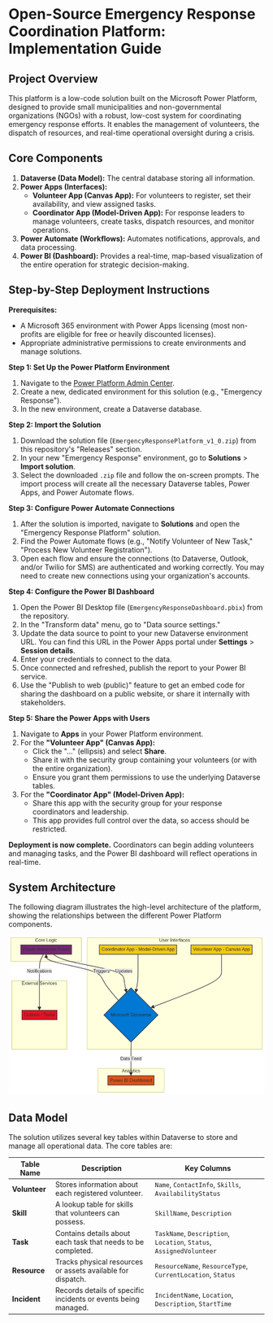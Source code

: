 # Open-Source Emergency Response Coordination Platform: Implementation Guide

## **Project Overview**

This platform is a low-code solution built on the Microsoft Power Platform, designed to provide small municipalities and non-governmental organizations (NGOs) with a robust, low-cost system for coordinating emergency response efforts. It enables the management of volunteers, the dispatch of resources, and real-time operational oversight during a crisis.

## **Core Components**

1.  **Dataverse (Data Model):** The central database storing all information.
2.  **Power Apps (Interfaces):**
    *   **Volunteer App (Canvas App):** For volunteers to register, set their availability, and view assigned tasks.
    *   **Coordinator App (Model-Driven App):** For response leaders to manage volunteers, create tasks, dispatch resources, and monitor operations.
3.  **Power Automate (Workflows):** Automates notifications, approvals, and data processing.
4.  **Power BI (Dashboard):** Provides a real-time, map-based visualization of the entire operation for strategic decision-making.

## **Step-by-Step Deployment Instructions**

**Prerequisites:**
*   A Microsoft 365 environment with Power Apps licensing (most non-profits are eligible for free or heavily discounted licenses).
*   Appropriate administrative permissions to create environments and manage solutions.

**Step 1: Set Up the Power Platform Environment**
1.  Navigate to the [Power Platform Admin Center](https://admin.powerplatform.microsoft.com/).
2.  Create a new, dedicated environment for this solution (e.g., "Emergency Response").
3.  In the new environment, create a Dataverse database.

**Step 2: Import the Solution**
1.  Download the solution file (`EmergencyResponsePlatform_v1_0.zip`) from this repository's "Releases" section.
2.  In your new "Emergency Response" environment, go to **Solutions** > **Import solution**.
3.  Select the downloaded `.zip` file and follow the on-screen prompts. The import process will create all the necessary Dataverse tables, Power Apps, and Power Automate flows.

**Step 3: Configure Power Automate Connections**
1.  After the solution is imported, navigate to **Solutions** and open the "Emergency Response Platform" solution.
2.  Find the Power Automate flows (e.g., "Notify Volunteer of New Task," "Process New Volunteer Registration").
3.  Open each flow and ensure the connections (to Dataverse, Outlook, and/or Twilio for SMS) are authenticated and working correctly. You may need to create new connections using your organization's accounts.

**Step 4: Configure the Power BI Dashboard**
1.  Open the Power BI Desktop file (`EmergencyResponseDashboard.pbix`) from the repository.
2.  In the "Transform data" menu, go to "Data source settings."
3.  Update the data source to point to your new Dataverse environment URL. You can find this URL in the Power Apps portal under **Settings** > **Session details**.
4.  Enter your credentials to connect to the data.
5.  Once connected and refreshed, publish the report to your Power BI service.
6.  Use the "Publish to web (public)" feature to get an embed code for sharing the dashboard on a public website, or share it internally with stakeholders.

**Step 5: Share the Power Apps with Users**
1.  Navigate to **Apps** in your Power Platform environment.
2.  For the **"Volunteer App" (Canvas App):**
    *   Click the "..." (ellipsis) and select **Share**.
    *   Share it with the security group containing your volunteers (or with the entire organization).
    *   Ensure you grant them permissions to use the underlying Dataverse tables.
3.  For the **"Coordinator App" (Model-Driven App):**
    *   Share this app with the security group for your response coordinators and leadership.
    *   This app provides full control over the data, so access should be restricted.

**Deployment is now complete.** Coordinators can begin adding volunteers and managing tasks, and the Power BI dashboard will reflect operations in real-time.




## **System Architecture**

The following diagram illustrates the high-level architecture of the platform, showing the relationships between the different Power Platform components.

![System Architecture](architecture.png)




## **Data Model**

The solution utilizes several key tables within Dataverse to store and manage all operational data. The core tables are:

| Table Name | Description | Key Columns |
| --- | --- | --- |
| **Volunteer** | Stores information about each registered volunteer. | `Name`, `ContactInfo`, `Skills`, `AvailabilityStatus` |
| **Skill** | A lookup table for skills that volunteers can possess. | `SkillName`, `Description` |
| **Task** | Contains details about each task that needs to be completed. | `TaskName`, `Description`, `Location`, `Status`, `AssignedVolunteer` |
| **Resource** | Tracks physical resources or assets available for dispatch. | `ResourceName`, `ResourceType`, `CurrentLocation`, `Status` |
| **Incident** | Records details of specific incidents or events being managed. | `IncidentName`, `Location`, `Description`, `StartTime` |

